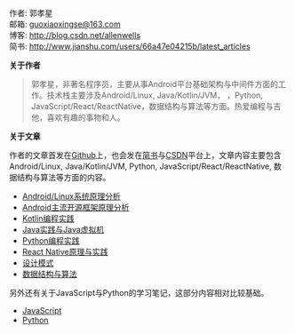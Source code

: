 作者: 郭孝星  
邮箱: guoxiaoxingse@163.com  
博客: http://blog.csdn.net/allenwells   
简书: http://www.jianshu.com/users/66a47e04215b/latest_articles  

**关于作者**

>郭孝星，非著名程序员，主要从事Android平台基础架构与中间件方面的工作。技术栈主要涉及Android/Linux, Java/Kotlin/JVM，
，Python, JavaScript/React/ReactNative，数据结构与算法等方面。热爱编程与吉他，喜欢有趣的事物和人。

**关于文章**

作者的文章首发在[Github](https://github.com/guoxiaoxing)上，也会发在[简书](http://www.jianshu.com/users/66a47e04215b/latest_articles)与[CSDN](http://blog.csdn.net/allenwells)平台上，文章内容主要包含
Android/Linux, Java/Kotlin/JVM, Python, JavaScript/React/ReactNative, 数据结构与算法等方面的内容。

- [Android/Linux系统原理分析](https://github.com/guoxiaoxing/android-open-source-project-analysi/blob/master/README.md)
- [Android主流开源框架原理分析](https://github.com/guoxiaoxing/android-open-framwork-analysis/blob/master/README.md)
- [Kotlin编程实践](https://github.com/guoxiaoxing/kotlin/blob/master/README.md)
- [Java实践与Java虚拟机](https://github.com/guoxiaoxing?tab=repositories/blob/master/README.md)
- [Python编程实践](https://github.com/guoxiaoxing/python/blob/master/README.md)
- [React Native原理与实践](https://github.com/guoxiaoxing/react-native/blob/master/README.md)
- [设计模式](https://github.com/guoxiaoxing/android-open-source-project-analysis/blob/master/README.md)
- [数据结构与算法](https://github.com/guoxiaoxing?tab=repositories/blob/master/README.md)


另外还有关于JavaScript与Python的学习笔记，这部分内容相对比较基础。

- [JavaScript](https://github.com/guoxiaoxing/web-front-end-learning-route/blob/master/README.md)
- [Python](https://github.com/guoxiaoxing/python/blob/master/README.md)
